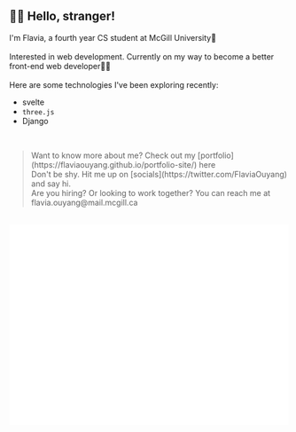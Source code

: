 <h2>👋🏻 Hello, stranger!</h2>

I'm Flavia, a fourth year CS student at McGill University📖 <br />
<br />
Interested in web development. Currently on my way to become a better front-end web developer💪🏻 <br />
<br />
Here are some technologies I've been exploring recently:
- svelte
- `three.js`
- Django
<br />
<blockquote>
Want to know more about me? Check out my [portfolio](https://flaviaouyang.github.io/portfolio-site/) here
<br />
Don't be shy. Hit me up on [socials](https://twitter.com/FlaviaOuyang) and say hi.
<br />
Are you hiring? Or looking to work together? You can reach me at flavia.ouyang@mail.mcgill.ca
</blockquote>
<br />


<img align="center" src="/metrics.plugin.isocalendar.svg">

<img align="center" src="/metrics.plugin.languages.details.svg">
